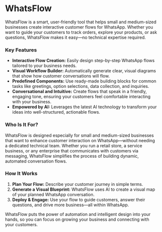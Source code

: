 # WhatsFlow

WhatsFlow is a smart, user-friendly tool that helps small and medium-sized businesses create interactive customer flows for WhatsApp. Whether you want to guide your customers to track orders, explore your products, or ask questions, WhatsFlow makes it easy—no technical expertise required.

### Key Features

- **Interactive Flow Creation:** Easily design step-by-step WhatsApp flows tailored to your business needs.
- **Visual Workflow Builder:** Automatically generate clear, visual diagrams that show how customer conversations will flow.
- **Predefined Components:** Use ready-made building blocks for common tasks like greetings, option selections, data collection, and inquiries.
- **Conversational and Intuitive:** Create flows that speak in a friendly, engaging tone, ensuring your customers feel comfortable interacting with your business.
- **Empowered by AI:** Leverages the latest AI technology to transform your ideas into well-structured, actionable flows.

### Who Is It For?

WhatsFlow is designed especially for small and medium-sized businesses that want to enhance customer interaction on WhatsApp—without needing a dedicated technical team. Whether you run a retail store, a service business, or any enterprise that communicates with customers via messaging, WhatsFlow simplifies the process of building dynamic, automated conversation flows.

### How It Works

1. **Plan Your Flow:** Describe your customer journey in simple terms.
2. **Generate a Visual Blueprint:** WhatsFlow uses AI to create a visual map of your planned WhatsApp conversation.
3. **Deploy & Engage:** Use your flow to guide customers, answer their questions, and drive more business—all within WhatsApp.

WhatsFlow puts the power of automation and intelligent design into your hands, so you can focus on growing your business and connecting with your customers.

